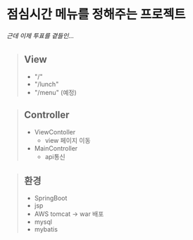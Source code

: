 # 점심시간 메뉴를 정해주는 프로젝트
###### 근데 이제 투표를 곁들인...

> ## View
>  * "/"
>  * "/lunch"
>  * "/menu" (예정)

> ## Controller
>  * ViewContoller
>    * view 페이지 이동
>  * MainController
>    * api통신


> ## 환경 
>  * SpringBoot
>  * jsp
>  * AWS tomcat -> war 배포 
>  * mysql
>  * mybatis
